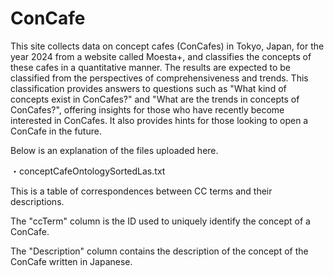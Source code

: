 # ConCafe
This site collects data on concept cafes (ConCafes) in Tokyo, Japan, for the year 2024 from a website called Moesta+, and classifies the concepts of these cafes in a quantitative manner. The results are expected to be classified from the perspectives of comprehensiveness and trends. This classification provides answers to questions such as "What kind of concepts exist in ConCafes?" and "What are the trends in concepts of ConCafes?", offering insights for those who have recently become interested in ConCafes. It also provides hints for those looking to open a ConCafe in the future.

Below is an explanation of the files uploaded here.

・conceptCafeOntologySortedLas.txt<p>
  This is a table of correspondences between CC terms and their descriptions. <p>
      The "ccTerm" column is the ID used to uniquely identify the concept of a ConCafe.<p>
      The "Description" column contains the description of the concept of the ConCafe written in Japanese.<p>

